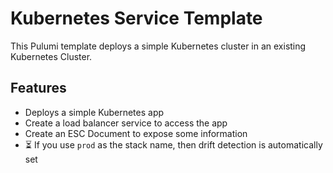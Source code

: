 # Kubernetes Service Template

This Pulumi template deploys a simple Kubernetes cluster in an existing Kubernetes Cluster.

## Features

* Deploys a simple Kubernetes app
* Create a load balancer service to access the app
* Create an ESC Document to expose some information
* ⏳ If you use `prod` as the stack name, then drift detection is automatically set
